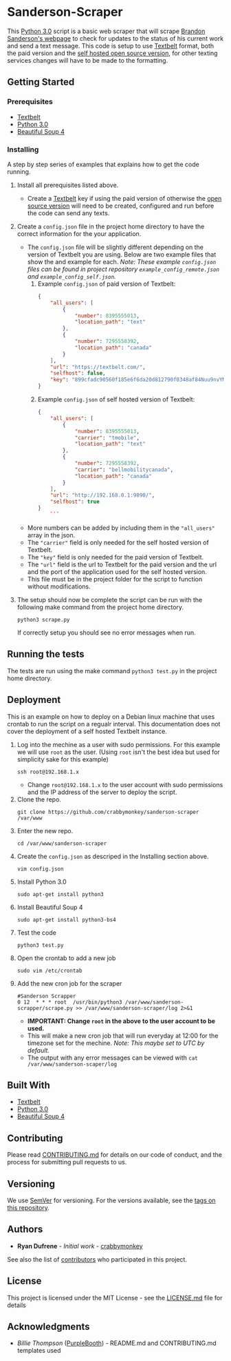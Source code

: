 # Sanderson-Scraper
This [Python 3.0](https://www.python.org/) script is a basic web scraper that will scrape [Brandon Sanderson's webpage](https://brandonsanderson.com/) to check for updates to the status of his current work and send a text message. This code is setup to use [Textbelt](https://textbelt.com/) format, both the paid version and the [self hosted open source version](https://github.com/typpo/textbelt), for other texting services changes will have to be made to the formatting. 

## Getting Started

### Prerequisites

* [Textbelt](https://textbelt.com/)
* [Python 3.0](https://www.python.org/)
* [Beautiful Soup 4](https://www.crummy.com/software/BeautifulSoup/bs4/doc/)

### Installing

A step by step series of examples that explains how to get the code running.

1. Install all prerequisites listed above. 
	* Create a [Textbelt](https://textbelt.com/) key if using the paid version of otherwise the [open source version](https://github.com/typpo/textbelt) will need to be created, configured and run before the code can send any texts.
2. Create a `config.json` file in the project home directory to have the correct information for the your application.
	* The `config.json` file will be slightly different depending on the version of Textbelt you are using. Below are two example files that show the and example for each. *Note: These example `config.json` files can be found in project repository `example_config_remote.json` and `example_config_self.json`.*
		1. Example `config.json` of paid version of Textbelt:
			```json
			{
				"all_users": [
					{
						"number": 8395555013,
						"location_path": "text"
					},
					{
						"number": 7295558392,
						"location_path": "canada"
					}
				],
				"url": "https://textbelt.com/",
				"selfhost": false,
				"key": "899cfadc90560f185e6f6da20d812790f0348af84Nuu9nvYMeDMzZfsAnXhRUbHz"
			}
			```
		2. Example `config.json` of self hosted version of Textbelt:
			```json
			{
				"all_users": [
					{
						"number": 8395555013,
						"carrier": "tmobile",
						"location_path": "text"
					},
					{
						"number": 7295558392,
						"carrier": "bellmobilitycanada",
						"location_path": "canada"
					}
				],
				"url": "http://192.168.0.1:9090/",
				"selfhost": true
			}
				```
	* More numbers can be added by including them in the `"all_users"` array in the json.
	* The `"carrier"` field is only needed for the self hosted version of Textbelt.
	* The `"key"` field is only needed for the paid version of Textbelt.
	* The `"url"` field is the url to Textbelt for the paid version and the url and the port of the application used for the self hosted version.
	* This file must be in the project folder for the script to function without modifications.
4. The setup should now be complete the script can be run with the following make command from the project home directory.
	```
	python3 scrape.py
	```

	If correctly setup you should see no error messages when run.

## Running the tests

The tests are run using the make command `python3 test.py` in the project home directory.

## Deployment

This is an example on how to deploy on a Debian linux machine that uses crontab to run the script on a regualr interval. This documentation does not cover the deployment of a self hosted Textbelt instance.

 1. Log into the mechine as a user with sudo permissions. For this example we will use `root` as the user. (Using `root` isn't the best idea but used for simplicity sake for this example)
	 ```
	 ssh root@192.168.1.x
	 ```
	 * Change `root@192.168.1.x` to the user account with sudo permissions and the IP address of the server to deploy the script.
 2. Clone the repo.
	``` 
	git clone https://github.com/crabbymonkey/sanderson-scraper /var/www
	```
3. Enter the new repo.
	```
	cd /var/www/sanderson-scraper
	```
4. Create the `config.json` as descriped in the Installing section above.
	```
	vim config.json
	```
5. Install Python 3.0
	```
	sudo apt-get install python3
	```
6. Install Beautiful Soup 4
	```
	sudo apt-get install python3-bs4
	```
7. Test the code
	```
	python3 test.py
	```
8. Open the crontab to add a new job
	```
	sudo vim /etc/crontab
	```
9. Add the new cron job for the scraper
	```
	#Sanderson Scrapper
	0 12  * * * root  /usr/bin/python3 /var/www/sanderson-scrapper/scrape.py >> /var/www/sanderson-scraper/log 2>&1
	``` 
	* **IMPORTANT: Change `root` in the above to the user account to be used.**
	* This will make a new cron job that will run everyday at 12:00 for the timezone set for the mechine. *Note: This maybe set to UTC by default.*
	* The output with any error messages can be viewed with `cat /var/www/sanderson-scaper/log`

## Built With

* [Textbelt](https://textbelt.com/)
* [Python 3.0](https://www.python.org/)
* [Beautiful Soup 4](https://www.crummy.com/software/BeautifulSoup/bs4/doc/)

## Contributing

Please read [CONTRIBUTING.md](https://github.com/crabbymonkey/sanderson-scraper/blob/master/CONTRIBUTING.md) for details on our code of conduct, and the process for submitting pull requests to us.

## Versioning

We use [SemVer](http://semver.org/) for versioning. For the versions available, see the [tags on this repository](https://github.com/crabbymonkey/sanderson-scraper/tags). 

## Authors

* **Ryan Dufrene** - *Initial work* - [crabbymonkey](https://github.com/crabbymonkey)

See also the list of [contributors](https://github.com/crabbymonkey/sanderson-scraper/contributors) who participated in this project.

## License

This project is licensed under the MIT License - see the [LICENSE.md](https://github.com/crabbymonkey/sanderson-scraper/blob/master/LICENSE) file for details

## Acknowledgments

* *Billie Thompson* ([PurpleBooth](https://github.com/PurpleBooth)) - README.md and CONTRIBUTING.md templates used
